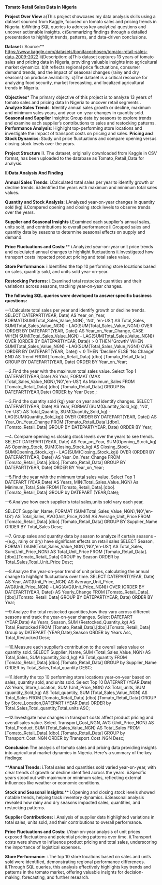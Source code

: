 **Tomato Retail Sales Data in Nigeria**

****Project Over View****
a)This project showcases my data analysis skills using a dataset sourced from Kaggle, focused on tomato sales and pricing trends in Nigeria.
b)Writing SQL queries to address key analytical questions and uncover actionable insights.
c)Summarizing findings through a detailed presentation to highlight trends, patterns, and data-driven conclusions.

****Dataset****
i.Source:** https://www.kaggle.com/datasets/bonifacechosen/tomato-retail-sales-data-2009-2022
ii)Description: 
a)This dataset captures 13 years of tomato sales and pricing data in Nigeria, providing valuable insights into agricultural market dynamics. 
b)It reflects regional price fluctuations, consumer demand trends, and the impact of seasonal changes (rainy and dry seasons) on produce availability.
c)The dataset is a critical resource for analyzing food security, market forecasting, and localized agricultural trends in Nigeria.

****Objectives*****
The primary objective of this project is to analyze 13 years of tomato sales and pricing data
In Nigeria to uncover retail segments . 
**Analyze Sales Trend**s: Identify annual sales growth or decline, maximum and minimum sales years, and year-on-year changes in quantity sold.
**Seasonal and Supplier** Insights: Group data by seasons to explore trends and examine each supplier’s contributions to sales and restocking patterns.
**Performance Analysis**: Highlight top-performing store locations and investigate the impact of transport costs on pricing and sales.
**Pricing and Stock Dynamics**: Study unit price fluctuations and compare opening versus closing stock levels over the years.

**Project Structure**
I). The dataset, originally downloaded from Kaggle in CSV format, has been uploaded to the database as Tomato_Retail_Data for analysis.

II)**Data Analysis And Finding**

**Annual Sales Trends**:
i.Calculated total sales per year to identify growth or decline trends.
ii.Identified the years with maximum and minimum total sales values.

**Quantity and Stock Analysis:**
i.Analyzed year-on-year changes in quantity sold (kg)
ii.Compared opening and closing stock levels to observe trends over the years.

**Supplier and Seasonal Insights**
i.Examined each supplier's annual sales, units sold, and contributions to overall performance
ii.Grouped sales and quantity data by seasons to determine seasonal effects on supply and demand.

**Price Fluctuations and Costs:****
i.Analyzed year-on-year unit price trends and calculated annual changes to highlight fluctuations
ii.Investigated how transport costs impacted product pricing and total sales value.

**Store Performance**:
i.Identified the top 10 performing store locations based on sales, quantity sold, and units sold year-on-year.

**Restocking Patterns:**
i.Examined total restocked quantities and their variations across seasons, tracking year-on-year changes.

**The following SQL queries were developed to answer specific business questions:**

--1.Calculate total sales per year and identify growth or decline trends.
SELECT 
DATEPART(YEAR, Date) AS Year_on_Year,
FORMAT(SUM(Total_Sales_Value_NGN), 'N0', 'en-US') AS Total_Sales,
SUM(Total_Sales_Value_NGN) - LAG(SUM(Total_Sales_Value_NGN)) OVER (ORDER BY DATEPART(YEAR, Date)) AS Year_on_Year_Change,
CASE 
WHEN SUM(Total_Sales_Value_NGN) - LAG(SUM(Total_Sales_Value_NGN)) OVER (ORDER BY DATEPART(YEAR, Date)) > 0 THEN 'Growth'
WHEN SUM(Total_Sales_Value_NGN) - LAG(SUM(Total_Sales_Value_NGN)) OVER (ORDER BY DATEPART(YEAR, Date)) < 0 THEN 'Decline'
ELSE 'No Change'
END AS Trend
FROM [Tomato_Retail_Data].[dbo].[Tomato_Retail_Data]
GROUP BY DATEPART(YEAR, Date)
ORDER BY Year_on_Year;

--2.Find the year with the maximum total sales value. 
Select
Top 1
DATEPART(YEAR,Date) AS Year,
FORMAT (MAX (Total_Sales_Value_NGN),'N0','en-US') As Maximum_Sales
FROM [Tomato_Retail_Data].[dbo].[Tomato_Retail_Data]
GROUP By DATEPART(YEAR,Date)
ORDER by Year Desc ;

--3.Find the quantity sold (kg) year on year and identify changes.
SELECT 
    DATEPART(YEAR, Date) AS Year,
    FORMAT(SUM(Quantity_Sold_kg), 'N0', 'en-US') AS Total_Quantity,
    SUM(Quantity_Sold_kg) - LAG(SUM(Quantity_Sold_kg)) OVER (ORDER BY DATEPART(YEAR, Date)) AS Year_On_Year_Change
FROM [Tomato_Retail_Data].[dbo].[Tomato_Retail_Data]
GROUP BY DATEPART(YEAR, Date)
ORDER BY Year;

--4. Compare opening vs closing stock levels over the years to see trends. 
SELECT 
DATEPART(YEAR, Date) AS Year_on_Year,
SUM(Opening_Stock_kg) AS Opening_Stock,
SUM(Closing_Stock_kg) AS Closing_Stock,
SUM(Opening_Stock_kg) - LAG(SUM(Closing_Stock_kg)) OVER (ORDER BY DATEPART(YEAR, Date)) AS Year_On_Year_Change
FROM [Tomato_Retail_Data].[dbo].[Tomato_Retail_Data]
GROUP BY DATEPART(YEAR, Date)
ORDER BY Year_on_Year;

--5.Find the year with the minimum total sales value.
Select
Top 1
DATEPART (YEAR,Date) AS Years,
MIN(Total_Sales_Value_NGN) As Minimum_Total_Sale
FROM [Tomato_Retail_Data].[dbo].[Tomato_Retail_Data] 
GROUP by DATEPART (YEAR,Date);

--6.Analyse how each supplier's total sales,units sold vary each year,

SELECT
Supplier_Name,
FORMAT (SUM(Total_Sales_Value_NGN),'N0','en-US') AS Total_Sales,
AVG(Unit_Price_NGN) AS Average_Unit_Price
FROM [Tomato_Retail_Data].[dbo].[Tomato_Retail_Data]
GROUP BY Supplier_Name
ORDER BY Total_Sales Desc;

--7. Group sales and quantity data by season to analyze if certain seasons 
--(e.g., rainy or dry) have significant effects on retail sales
SELECT
Season,
FORMAT (SUM(Total_Sales_Value_NGN),'N0','en-US') AS Total_Sales,
Sum(Unit_Price_NGN) AS Total_Unit_Price
FROM [Tomato_Retail_Data].[dbo].[Tomato_Retail_Data] 
GROUP by Season 
ORDER by Total_Sales,Total_Unit_Price Desc;


--8.Analyze the year-on-year trend of unit prices, calculating the annual change to highlight fluctuations over time.
SELECT 
DATEPART(YEAR, Date) AS Year,
AVG(Unit_Price_NGN) AS Average_Unit_Price,
AVG(Unit_Price_NGN) - LAG(AVG(Unit_Price_NGN)) OVER (ORDER BY DATEPART(YEAR, Date)) AS Yearly_Change
FROM [Tomato_Retail_Data].[dbo].[Tomato_Retail_Data]
GROUP BY DATEPART(YEAR, Date)
ORDER BY Year;

--9.Analyze the total restocked quantities,how they vary across different seasons and track the year-on-year changes.
Select
DATEPART (YEAR,Date) As Years,
Season,
SUM (Restocked_Quantity_kg) AS Total_Restocked
FROM [Tomato_Retail_Data].[dbo].[Tomato_Retail_Data]
Group by DATEPART (YEAR,Date),Season
ORDER by Years Asc, Total_Restocked Desc;

--10.Measure each supplier’s contribution to the overall sales value or quantity sold.
SELECT
Supplier_Name,
SUM (Total_Sales_Value_NGN) AS Total_Sales,
SUM (quantity_Sold_kg) AS Total_quantity
FROM [Tomato_Retail_Data].[dbo].[Tomato_Retail_Data]
GROUP by Supplier_Name 
ORDER by Total_Sales,Total_quantity DESC;

--11.Identify the top 10 performing store locations year-on-year based on sales, quantity sold, and units sold.
Select
Top 10
DATEPART (YEAR,Date) AS Years,
Store_Location,
SUM (Unit_Price_NGN) AS Total_units,
SUM (quantity_Sold_kg) AS Total_quantity,
SUM (Total_Sales_Value_NGN) AS Total_Sales
FROM [Tomato_Retail_Data].[dbo].[Tomato_Retail_Data]
GROUP by Store_Location,DATEPART (YEAR,Date)
ORDER by Total_Sales,Total_quantity,Total_units ASC;

--12.Investigate how changes in transport costs affect product pricing and overall sales value.
Select
Transport_Cost_NGN,
AVG (Unit_Price_NGN) AS Total_Product,
SUM (Total_Sales_Value_NGN) AS Total_Sales
FROM [Tomato_Retail_Data].[dbo].[Tomato_Retail_Data]
GROUP by  Transport_Cost_NGN
ORDER by  Transport_Cost_NGN Desc;

**Conclusion**
The analysis of tomato sales and pricing data providing insights into agricultural market dynamics in Nigeria. Here's a summary of the key findings:

****Annual Trends:**
i.Total sales and quantities sold varied year-on-year, with clear trends of growth or decline identified across the years.
ii.Specific years stood out with maximum or minimum sales, reflecting external influences like weather or economic conditions.

**Stock and Seasonal Insights:****
i.Opening and closing stock levels showed notable trends, helping track inventory dynamics.
ii.Seasonal analysis revealed how rainy and dry seasons impacted sales, quantities, and restocking patterns.

**Supplier Contributions:**
i.Analysis of supplier data highlighted variations in total sales, units sold, and their contributions to overall performance.

**Price Fluctuations and Costs:**
i.Year-on-year analysis of unit prices exposed fluctuations and potential pricing patterns over time.
ii.Transport costs were shown to influence product pricing and total sales, underscoring the importance of logistical expenses.

**Store Performance:**
i.The top 10 store locations based on sales and units sold were identified, demonstrating regional performance differences.
ii.Through SQL queries, this analysis effectively highlights key trends and patterns in the tomato market, offering valuable insights for decision-making, forecasting, and further research.




